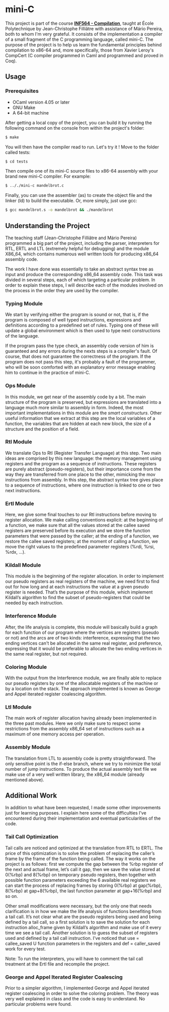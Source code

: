 # mini-C

This project is part of the course **[INF564 - Compilation](https://www.enseignement.polytechnique.fr/informatique/INF564/)**, taught at École Polytechnique by Jean-Christophe Filliâtre with assistance of Mário Pereira, both to whom I'm very grateful. It consists of the implementation a compiler of a small fragment of the C programming language, called mini-C. The purpose of the project is to help us learn the fundamental principles behind compilation to x86-64 and, more specifically, those from Xavier Leroy's CompCert (C compiler programmed in Caml and programmed and proved in Coq).

## Usage

### Prerequisites

 * OCaml version 4.05 or later
 * GNU Make
 * A 64-bit machine

After getting a local copy of the project, you can build it by running the following command on the console from within the project's folder:
```sh
$ make
```
You will then have the compiler read to run. Let's try it !
Move to the folder called tests:
```sh
$ cd tests
```
Then compile one of its mini-C source files to x86-64 assembly with your brand new mini-C compiler. For example:
```sh
$ .././mini-c mandelbrot.c
```
Finally, you can use the assembler (as) to create the object file and the linker (ld) to build the executable. Or, more simply, just use gcc:
```sh
$ gcc mandelbrot.s -o mandelbrot && ./mandelbrot
```

## Understanding the Project

The teaching staff (Jean-Christophe Filliâtre and Mário Pereira) programmed a big part of the project, including the parser, interpreters for RTL, ERTL and LTL (extremely helpful for debugging) and the module X86_64, which contains numerous well written tools for producing x86_64 assembly code.

The work I have done was essentially to take an abstract syntax tree as input and produce the corresponding x86_64 assembly code. This task was divided in several steps, each of which targeting a particular problem. In order to explain these steps, I will describe each of the modules involved on the process in the order they are used by the compiler.

### Typing Module

We start by verifying either the program is sound or not, that is, if the program is composed of well typed instructions, expressions and definitions according to a predefined set of rules. Typing one of these will update a global environment which is then used to type next constructions of the language.

If the program pass the type check, an assembly code version of him is guaranteed and any errors during the nexts steps is a compiler's fault. Of course, that does not guarantee the correctness of the program. If the program does not pass this step, it's probably a fault of the programmer, who will be soon comforted with an explanatory error message enabling him to continue in the practice of mini-C.

### Ops Module

In this module, we get near of the assembly code by a bit. The main structure of the program is preserved, but expressions are translated into a language much more similar to assembly in form. Indeed, the most important implementations in this module are the _smart constructurs_. Other useful information that we extract at this step are the local variables of a function, the variables that are hidden at each new block, the size of a structure and the position of a field.

### Rtl Module

We translate Ops to Rtl (Register Transfer Language) at this step. Two main ideas are comprised by this new language: the memory management using registers and the program as a sequence of instructions. These registers are purely abstract (pseudo-registers), but their importance come from the way they are transferred from one place to the other, mimicking the mov instructions from assembly. In this step, the abstract syntax tree gives place to a sequence of instructions, where one instruction is linked to one or two next instructions.

### Ertl Module

Here, we give some final touches to our Rtl instructions before moving to register allocation. We make calling conventions explicit: at the beginning of a function, we make sure that all the values stored at the callee saved registers are preserved before its execution and we store the function parameters that were passed by the caller; at the ending of a function, we restore the callee saved registers; at the moment of calling a function, we move the right values to the predefined parameter registers (%rdi, %rsi, %rdx, ...).

### Kildall Module

This module is the beginning of the register allocation. In order to implement our pseudo registers as real registers of the machine, we need first to find out for how long and at each instructions the value at a given pseudo register is needed. That’s the purpose of this module, which implement Kildall’s algorithm to find the subset of pseudo-registers that could be needed by each instruction.

### Interference Module

After, the life analysis is complete, this module will basically build a graph for each function of our program where the vertices are registers (pseudo or not) and the arcs are of two kinds: interference, expressing that the two ending vertices can't be allocated in the same real register, and preference, expressing that it would be preferable to allocate the two ending vertices in the same real register, but not required.

### Coloring Module

With the output from the Interference module, we are finally able to replace our pseudo registers by one of the allocatable registers of the machine or by a location on the stack. The approach implemented is known as George and Appel iterated register coalescing algorithm.

### Ltl Module

The main work of register allocation having already been implemented in the three past modules. Here we only make sure to respect some restrictions from the assembly x86_64 set of instructions such as a maximum of one memory access per operation.

### Assembly Module

The translation from LTL to assembly code is pretty straightforward. The only sensitive point is the if-else branch, where we try to minimize the total number of jump instructions. To produce the actual assembly text file we make use of a very well written library, the x86_64 module (already mentioned above).

## Additional Work

In addition to what have been requested, I made some other improvements just for learning purposes. I explain here some of the difficulties I’ve encountered during their implementation and eventual particularities of the code.

### Tail Call Optimization

Tail calls are noticed and optimized at the translation from RTL to ERTL. The price of this optimization is to solve the problem of replacing the caller’s frame by the frame of the function being called. The way it works on the project is as follows: first we compute the gap between the %rbp register of the next and actual frame, let’s call it gap, then we save the value stored at 0(%rbp) and 8(%rbp) on temporary pseudo registers, then together with possible function parameters exceeding the 6 available real registers we can start the process of replacing frames by storing 0(%rbp) at gap(%rbp), 8(%rbp) at gap+8(%rbp), the last function parameter at gap+16(%rbp) and so on.

Other small modifications were necessary, but the only one that needs clarification is in how we make the life analysis of functions benefiting from a tail call. It’s not clear what are the pseudo registers being used and being defined by a tail call, so a first solution is to save the solution for each instruction alloc_frame given by Kildall’s algorithm and make use of it every time we see a tail call. Another solution is to guess the subset of registers used and defined by a tail call instruction. I’ve noticed that use = callee_saved U function parameters in the registers and def = caller_saved work for every test.

Note: To run the interpreters, you will have to comment the tail call treatment at the Ertl file and recompile the project.

### George and Appel Iterated Register Coalescing

Prior to a simpler algorithm, I implemented George and Appel iterated register coalescing in order to solve the coloring problem. The theory was very well explained in class and the code is easy to understand. No particular problems were found.
